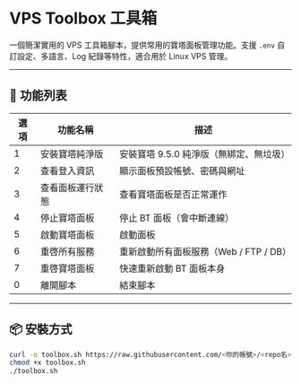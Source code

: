 # VPS Toolbox 工具箱

一個簡潔實用的 VPS 工具箱腳本，提供常用的寶塔面板管理功能。支援 `.env` 自訂設定、多語言、Log 紀錄等特性，適合用於 Linux VPS 管理。

---

## 🧰 功能列表

| 選項 | 功能名稱             | 描述                                      |
|------|----------------------|-------------------------------------------|
| 1    | 安裝寶塔純淨版       | 安裝寶塔 9.5.0 純淨版（無綁定、無垃圾）  |
| 2    | 查看登入資訊         | 顯示面板預設帳號、密碼與網址             |
| 3    | 查看面板運行狀態     | 查看寶塔面板是否正常運作                  |
| 4    | 停止寶塔面板         | 停止 BT 面板（會中斷連線）                |
| 5    | 啟動寶塔面板         | 啟動面板                                  |
| 6    | 重啓所有服務         | 重新啟動所有面板服務（Web / FTP / DB）   |
| 7    | 重啓寶塔面板         | 快速重新啟動 BT 面板本身                  |
| 0    | 離開腳本             | 結束腳本                                  |

---

## 📦 安裝方式

```bash
curl -o toolbox.sh https://raw.githubusercontent.com/<你的帳號>/<repo名>/main/toolbox.sh](https://raw.githubusercontent.com/behwilly/vps-toolbox/refs/heads/main/toolbox.sh
chmod +x toolbox.sh
./toolbox.sh

